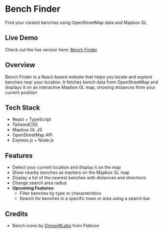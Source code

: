 # Bench Finder

Find your closest benches using OpenStreetMap data and Mapbox GL

## Live Demo
Check out the live version here: [Bench Finder](https://bench-finder.onrender.com)

## Overview

Bench Finder is a React-based website that helps you locate and explore benches near your location. It fetches bench data from OpenStreetMap and displays it on an interactive Mapbox GL map, showing distances from your current position


## Tech Stack
- React + TypeScript
- TailwindCSS
- Mapbox GL JS
- OpenStreetMap API
- Express.js + Node.js
  
## Features

- Detect your current location and display it on the map
- Show nearby benches as markers on the Mapbox GL map
- Display a list of the nearest benches with distances and directions
- Change search area radius
- **Upcoming Features:**
  - Filter benches by type or characteristics 
  - Search for benches in a specific town or area using a search bar

## Credits
- Bench icons by [DinosoftLabs](https://www.flaticon.com/free-icons/bench) from Flaticon

